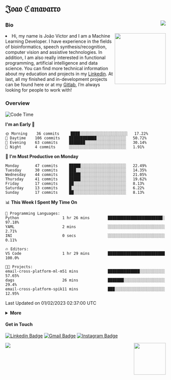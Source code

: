 <h1 align="start">𝔍𝔬𝔞𝔬 ℭ𝔞𝔫𝔞𝔳𝔞𝔯𝔯𝔬</h1>
<img src="https://komarev.com/ghpvc/?username=jvcanavarro" align="right">


### Bio 
<img src="./aot.gif" align="right" height="160">
<li>
Hi, my name is João Victor and I am a Machine Learning Developer. I have experience in the fields of bioinformatics, speech synthesis/recognition, computer vision and assistive technologies. In addition, I am also really interested in functional programming, artificial intelligence and data science. You can find more technical information about my education and projects in my <a href="https://www.linkedin.com/in/jvcanavarro/">Linkedin</a>. At last, all my finished and in-development projects can be found here or at my <a href="https://gitlab.com/jvcanavarro">Gitlab</a>, I’m always looking for people to work with!
</li>

### Overview


<!--START_SECTION:waka-->
![Code Time](http://img.shields.io/badge/Code%20Time-742%20hrs%2032%20mins-blue)

**I'm an Early 🐤** 

```text
🌞 Morning    36 commits     ████░░░░░░░░░░░░░░░░░░░░░   17.22% 
🌆 Daytime    106 commits    ████████████░░░░░░░░░░░░░   50.72% 
🌃 Evening    63 commits     ███████░░░░░░░░░░░░░░░░░░   30.14% 
🌙 Night      4 commits      ░░░░░░░░░░░░░░░░░░░░░░░░░   1.91%

```
📅 **I'm Most Productive on Monday** 

```text
Monday       47 commits     █████░░░░░░░░░░░░░░░░░░░░   22.49% 
Tuesday      30 commits     ███░░░░░░░░░░░░░░░░░░░░░░   14.35% 
Wednesday    44 commits     █████░░░░░░░░░░░░░░░░░░░░   21.05% 
Thursday     41 commits     █████░░░░░░░░░░░░░░░░░░░░   19.62% 
Friday       17 commits     ██░░░░░░░░░░░░░░░░░░░░░░░   8.13% 
Saturday     13 commits     █░░░░░░░░░░░░░░░░░░░░░░░░   6.22% 
Sunday       17 commits     ██░░░░░░░░░░░░░░░░░░░░░░░   8.13%

```


📊 **This Week I Spent My Time On** 

```text
💬 Programming Languages: 
Python                   1 hr 26 mins        ████████████████████████░   97.18% 
YAML                     2 mins              ░░░░░░░░░░░░░░░░░░░░░░░░░   2.71% 
INI                      0 secs              ░░░░░░░░░░░░░░░░░░░░░░░░░   0.11%

🔥 Editors: 
VS Code                  1 hr 29 mins        █████████████████████████   100.0%

🐱‍💻 Projects: 
email-cross-platform-ml-m51 mins             ██████████████░░░░░░░░░░░   57.65% 
dags                     26 mins             ███████░░░░░░░░░░░░░░░░░░   29.4% 
email-cross-platform-spik11 mins             ███░░░░░░░░░░░░░░░░░░░░░░   12.95%

```


 Last Updated on 01/02/2023 02:37:00 UTC
<!--END_SECTION:waka-->

<details>
  <summary><b>More</b></summary>
<p align="center">
<img align="center" src="https://github-readme-stats.vercel.app/api?username=jvcanavarro&show_icons=true&line_height=21&theme=default&hide_border=true" alt="Cana's Github Stats" />
<img align="center" src="https://github-readme-stats.vercel.app/api/top-langs/?username=jvcanavarro&theme=default&line_height=27&layout=compact&hide_border=true&hide=PostScript,PHP,HTML,Jupyter%20Notebook,Lua&langs_count=10" />
</p>
</details>

#### Get in Touch
[![Linkedin Badge](https://img.shields.io/badge/-LinkedIn-0e76a8?style=flat&logo=Linkedin&logoColor=white&link=https://www.linkedin.com/in/jvcanavarro/)](https://www.linkedin.com/in/jvcanavarro)
[![Gmail Badge](https://img.shields.io/badge/-Gmail-d14836?style=flat&logo=Gmail&logoColor=white&link=mailto:jvcanavarro@gmail.com)](mailto:jvcanavarro@gmail.com)
[![Instagram Badge](https://img.shields.io/badge/-Instagram-ff69b4?style=flat&logo=Instagram&logoColor=white&link=https://instagram.com/jlim_slam/)](https://instagram.com/jvcanavarro)

<!--[![Spotify Badge](https://img.shields.io/badge/-Spotify-success?style=flat&logo=Spotify&logoColor=white&link=https://open.spotify.com/user/jvcanavarro)](https://open.spotify.com/user/jvcanavarro)
[![Telegram Badge](https://img.shields.io/badge/-Telegram-0088cc?style=flat&logo=Telegram&logoColor=white)](https://t.me/jvcanavarro)
[![Steam Badge](https://img.shields.io/badge/-Steam-lightgrey?style=flat&logo=Steam&logoColor=white&link=https://steamcommunity.com/id/octjinn/)](https://steamcommunity.com/id/octjinn/)-->


<p>
  <a href="https://count.getloli.com/"><img src="https://count.getloli.com/get/@index?theme=rule34"></a>
  <img src="https://data.whicdn.com/images/188174384/original.gif" align="right" height = "100">
</p>
